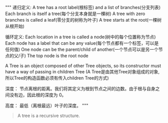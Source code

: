 """
递归定义:
A tree has a root label(根标签) and a list of branches(分支列表)
Each branch is itself a tree(每个分支本身就是一棵树)
A tree with zero branches is called a leaf(零分支的树称为叶子)
A tree starts at the root(一棵树从根开始)

循环定义:
Each location in a tree is called a node(树中的每个位置称为节点)
Each node has a label that can be any value(每个节点都有一个标签，可以是任何值)
One node can be the parent/child of another(一个节点可以是另一个节点的父/子)
The top node is the root node

A Tree is an object composed of other Tree objects, 
so its constructor must have a way of passing in children Tree
(A Tree是由其他Tree对象组成的对象,所以Tree的构造函数必须有传入children Tree的方式)

深度：
节点离根的距离。我们将其定义为根到节点之间的边数。由于根与自身之间没有边，因此根的深度为 0。

高度：
最低（离根最远）叶子的深度。 
"""
>A tree is a recursive structure.
   